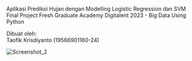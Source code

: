 Aplikasi Prediksi Hujan dengan Modelling Logistic Regression dan SVM<br />
Final Project Fresh Graduate Academy Digitalent 2023 - Big Data Using Python<br />

Dibuat oleh:<br />
Taofik Krisdiyanto (19566901160-24)

![Screenshot_2](https://github.com/taofikkhris/prediksi-hujan-flask/assets/47717090/d3a28a57-f239-4c02-aa78-8a9a18281615)

